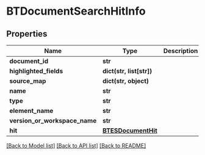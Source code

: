 # BTDocumentSearchHitInfo

## Properties
Name | Type | Description | Notes
------------ | ------------- | ------------- | -------------
**document_id** | **str** |  | [optional] 
**highlighted_fields** | **dict(str, list[str])** |  | [optional] 
**source_map** | **dict(str, object)** |  | [optional] 
**name** | **str** |  | [optional] 
**type** | **str** |  | [optional] 
**element_name** | **str** |  | [optional] 
**version_or_workspace_name** | **str** |  | [optional] 
**hit** | [**BTESDocumentHit**](BTESDocumentHit.md) |  | [optional] 

[[Back to Model list]](../README.md#documentation-for-models) [[Back to API list]](../README.md#documentation-for-api-endpoints) [[Back to README]](../README.md)


